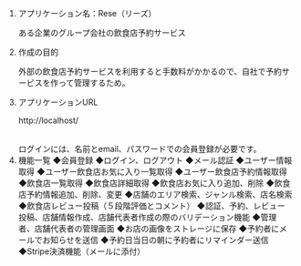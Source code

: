 <ol>
  <li>アプリケーション名：Rese（リーズ）
  <p>ある企業のグループ会社の飲食店予約サービス</p>
  </li>
  <li>作成の目的
  <p>外部の飲食店予約サービスを利用すると手数料がかかるので、自社で予約サービスを作って管理するため。</p>
  </li>
  <li>アプリケーションURL
  <p>http://localhost/</p>
  <br>ログインには、名前とemail、パスワードでの会員登録が必要です。
 </li>
 <li>機能一覧
 ◆会員登録
 ◆ログイン、ログアウト
 ◆メール認証
 ◆ユーザー情報取得
 ◆ユーザー飲食店お気に入り一覧取得
 ◆ユーザー飲食店予約情報取得
 ◆飲食店一覧取得
 ◆飲食店詳細取得
 ◆飲食店お気に入り追加、削除
 ◆飲食店予約情報追加、削除、変更
 ◆店舗のエリア検索、ジャンル検索、店名検索
 ◆飲食店レビュー投稿（５段階評価とコメント）
 ◆認証、予約、レビュー投稿、店舗情報作成、店舗代表者作成の際のバリデーション機能
 ◆管理者、店舗代表者の管理画面
 ◆お店の画像をストレージに保存
 ◆予約者にメールでお知らせを送信
 ◆予約日当日の朝に予約者にリマインダー送信
 ◆Stripe決済機能（メールに添付）
 </li>
  
</ol>
